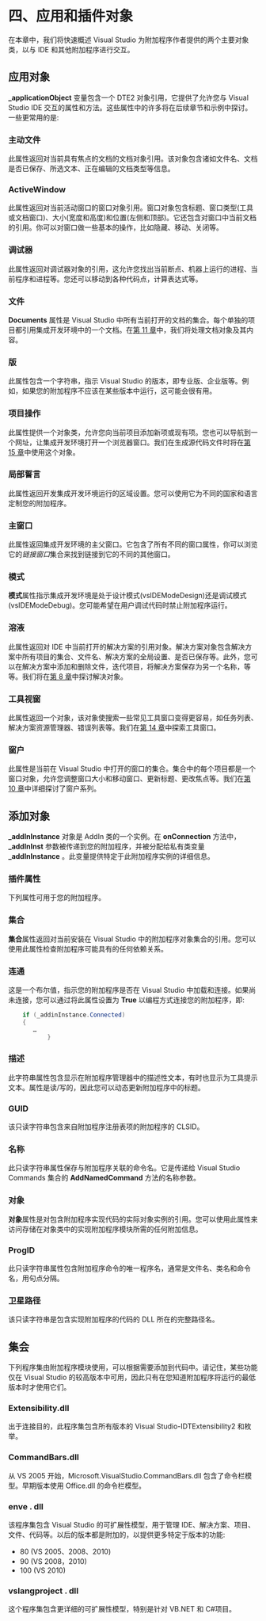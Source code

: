 # 四、应用和插件对象

在本章中，我们将快速概述 Visual Studio 为附加程序作者提供的两个主要对象类，以与 IDE 和其他附加程序进行交互。

## 应用对象

**_applicationObject** 变量包含一个 DTE2 对象引用，它提供了允许您与 Visual Studio IDE 交互的属性和方法。这些属性中的许多将在后续章节和示例中探讨。一些更常用的是:

### 主动文件

此属性返回对当前具有焦点的文档的文档对象引用。该对象包含诸如文件名、文档是否已保存、所选文本、正在编辑的文档类型等信息。

### ActiveWindow

此属性返回对当前活动窗口的窗口对象引用。窗口对象包含标题、窗口类型(工具或文档窗口)、大小(宽度和高度)和位置(左侧和顶部)。它还包含对窗口中当前文档的引用。你可以对窗口做一些基本的操作，比如隐藏、移动、关闭等。

### 调试器

此属性返回对调试器对象的引用，这允许您找出当前断点、机器上运行的进程、当前程序和进程等。您还可以移动到各种代码点，计算表达式等。

### 文件

**Documents** 属性是 Visual Studio 中所有当前打开的文档的集合。每个单独的项目都引用集成开发环境中的一个文档。在[第 11 章](11.html#_Chapter_11_)中，我们将处理文档对象及其内容。

### 版

此属性包含一个字符串，指示 Visual Studio 的版本，即专业版、企业版等。例如，如果您的附加程序不应该在某些版本中运行，这可能会很有用。

### 项目操作

此属性提供一个对象类，允许您向当前项目添加新项或现有项。您也可以导航到一个网址，让集成开发环境打开一个浏览器窗口。我们在生成源代码文件时将在[第 15 章](15.html#_Chapter__15)中使用这个对象。

### 局部誓言

此属性返回开发集成开发环境运行的区域设置。您可以使用它为不同的国家和语言定制您的附加程序。

### 主窗口

此属性返回集成开发环境的主父窗口。它包含了所有不同的窗口属性，你可以浏览它的*链接窗口*集合来找到链接到它的不同的其他窗口。

### 模式

**模式**属性指示集成开发环境是处于设计模式(vsIDEModeDesign)还是调试模式(vsIDEModeDebug)。您可能希望在用户调试代码时禁止附加程序运行。

### 溶液

此属性返回对 IDE 中当前打开的解决方案的引用对象。解决方案对象包含解决方案中所有项目的集合、文件名、解决方案的全局设置、是否已保存等。此外，您可以在解决方案中添加和删除文件，迭代项目，将解决方案保存为另一个名称，等等。我们将在[第 8 章](08.html#_Chapter_8_)中探讨解决对象。

### 工具视窗

此属性返回一个对象，该对象使搜索一些常见工具窗口变得更容易，如任务列表、解决方案资源管理器、错误列表等。我们在[第 14 章](14.html#_Chapter_14_)中探索工具窗口。

### 窗户

此属性是当前在 Visual Studio 中打开的窗口的集合。集合中的每个项目都是一个窗口对象，允许您调整窗口大小和移动窗口、更新标题、更改焦点等。我们在[第 10 章](10.html#_Chapter_10_)中详细探讨了窗户系列。

## 添加对象

**_addInInstance** 对象是 AddIn 类的一个实例。在 **onConnection** 方法中， **_addInInst** 参数被传递到您的附加程序，并被分配给私有类变量 **_addInInstance** 。此变量提供特定于此附加程序实例的详细信息。

### 插件属性

下列属性可用于您的附加程序。

### 集合

**集合**属性返回对当前安装在 Visual Studio 中的附加程序对象集合的引用。您可以使用此属性检查附加程序可能具有的任何依赖关系。

### 连通

这是一个布尔值，指示您的附加程序是否在 Visual Studio 中加载和连接。如果尚未连接，您可以通过将此属性设置为 **True** 以编程方式连接您的附加程序，即:

```cs
    if (_addinInstance.Connected)
    {
       …
           }

```

### 描述

此字符串属性包含显示在附加程序管理器中的描述性文本，有时也显示为工具提示文本。属性是读/写的，因此您可以动态更新附加程序中的标题。

### GUID

该只读字符串包含来自附加程序注册表项的附加程序的 CLSID。

### 名称

此只读字符串属性保存与附加程序关联的命令名。它是传递给 Visual Studio Commands 集合的 **AddNamedCommand** 方法的名称参数。

### 对象

**对象**属性是对包含附加程序实现代码的实际对象实例的引用。您可以使用此属性来访问存储在对象类中的实现附加程序模块所需的任何附加信息。

### ProgID

此只读字符串属性包含附加程序命令的唯一程序名，通常是文件名、类名和命令名，用句点分隔。

### 卫星路径

该只读字符串是包含实现附加程序的代码的 DLL 所在的完整路径名。

## 集会

下列程序集由附加程序模块使用，可以根据需要添加到代码中。请记住，某些功能仅在 Visual Studio 的较高版本中可用，因此只有在您知道附加程序将运行的最低版本时才使用它们。

### Extensibility.dll

出于连接目的，此程序集包含所有版本的 Visual Studio-IDTExtensibility2 和枚举。

### CommandBars.dll

从 VS 2005 开始，Microsoft.VisualStudio.CommandBars.dll 包含了命令栏模型。早期版本使用 Office.dll 的命令栏模型。

### enve . dll

该程序集包含 Visual Studio 的可扩展性模型，用于管理 IDE、解决方案、项目、文件、代码等。以后的版本都是附加的，以提供更多特定于版本的功能:

*   80 (VS 2005、2008、2010)
*   90 (VS 2008，2010)
*   100 (VS 2010)

### vslangproject . dll

这个程序集包含更详细的可扩展性模型，特别是针对 VB.NET 和 C#项目。